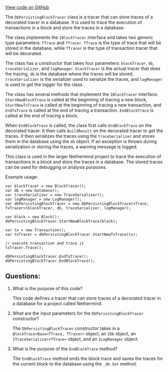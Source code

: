 [View code on GitHub](https://github.com/NethermindEth/nethermind/src/Nethermind/Nethermind.JsonRpc.TraceStore/DbPersistingBlockTracer.cs)

The `DbPersistingBlockTracer` class is a tracer that can store traces of a decorated tracer in a database. It is used to trace the execution of transactions in a block and store the traces in a database. 

The class implements the `IBlockTracer` interface and takes two generic type parameters: `TTrace` and `TTracer`. `TTrace` is the type of trace that will be stored in the database, while `TTracer` is the type of transaction tracer that will be decorated. 

The class has a constructor that takes four parameters: `blockTracer`, `db`, `traceSerializer`, and `logManager`. `blockTracer` is the actual tracer that does the tracing, `db` is the database where the traces will be stored, `traceSerializer` is the serializer used to serialize the traces, and `logManager` is used to get the logger for the class. 

The class has several methods that implement the `IBlockTracer` interface. `StartNewBlockTrace` is called at the beginning of tracing a new block, `StartNewTxTrace` is called at the beginning of tracing a new transaction, and `EndTxTrace` is called at the end of tracing a transaction. `EndBlockTrace` is called at the end of tracing a block. 

When `EndBlockTrace` is called, the class first calls `EndBlockTrace` on the decorated tracer. It then calls `BuildResult` on the decorated tracer to get the traces. It then serializes the traces using the `traceSerializer` and stores them in the database using the `db` object. If an exception is thrown during serialization or storing the traces, a warning message is logged. 

This class is used in the larger Nethermind project to trace the execution of transactions in a block and store the traces in a database. The stored traces can be used for debugging or analysis purposes. 

Example usage:

```
var blockTracer = new BlockTracer();
var db = new Database();
var traceSerializer = new TraceSerializer();
var logManager = new LogManager();
var dbPersistingBlockTracer = new DbPersistingBlockTracer<Trace, TxTracer>(blockTracer, db, traceSerializer, logManager);

var block = new Block();
dbPersistingBlockTracer.StartNewBlockTrace(block);

var tx = new Transaction();
var txTracer = dbPersistingBlockTracer.StartNewTxTrace(tx);

// execute transaction and trace it
txTracer.Trace();

dbPersistingBlockTracer.EndTxTrace();
dbPersistingBlockTracer.EndBlockTrace();
```
## Questions: 
 1. What is the purpose of this code?
    
    This code defines a tracer that can store traces of a decorated tracer in a database for a project called Nethermind.

2. What are the input parameters for the `DbPersistingBlockTracer` constructor?
    
    The `DbPersistingBlockTracer` constructor takes in a `BlockTracerBase<TTrace, TTracer>` object, an `IDb` object, an `ITraceSerializer<TTrace>` object, and an `ILogManager` object.

3. What is the purpose of the `EndBlockTrace` method?
    
    The `EndBlockTrace` method ends the block trace and saves the traces for the current block to the database using the `_db.Set` method.